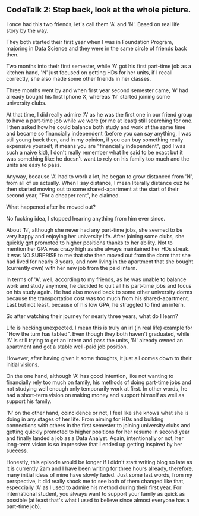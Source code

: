 ## CodeTalk 2: Step back, look at the whole picture.

I once had this two friends, let's call them 'A' and 'N'. Based on real life story by the way.

They both started their first year when I was in Foundation Program, majoring in Data Science and
they were in the same circle of friends back then. 

Two months into their first semester, while 'A' got his first part-time job as a kitchen hand, 'N' 
just focused on getting HDs for her units, if I recall correctly, she also made some other friends 
in her classes. 

Three months went by and when first year second semester came, 'A' had already bought his first Iphone X, 
whereas 'N' started joining some university clubs. 

At that time, I did really admire 'A' as he was the first one in our friend group to have a part-time 
job while we were (or me at least) still searching for one. I then asked how he could balance both 
study and work at the same time and became so financially independent (before you can say anything, I 
was still young back then, and in my opinion, if you can buy something really expensive yourself, 
it means you are "financially independent", god I was such a naive kid), I don't really remember what 
he said to be exact but it was something like: he doesn't want to rely on his family too much and the 
units are easy to pass.

Anyway, because 'A' had to work a lot, he began to grow distanced from 'N', from all of us actually. 
When I say distance, I mean literally distance cuz he then started moving out to some 
shared-apartment at the start of their second year, "For a cheaper rent", he claimed.

What happened after he moved out?

No fucking idea, I stopped hearing anything from him ever since. 

About 'N', although she never had any part-time jobs, she seemed to be very happy and enjoying her university life. After joining some clubs, she
quickly got promoted to higher positions thanks to her ability. Not to mention her GPA was crazy high 
as she always maintained her HDs streak. It was NO SURPRISE to me that she then moved out from the dorm that she had lived for nearly 3 years,
and now living in the apartment that she bought (currently own) with her new job from the paid intern. 

In terms of 'A', well, according to my friends, as he was unable to balance work and study anymore, he 
decided to quit all his part-time jobs and focus on his study again. He had also moved back to some other 
university dorms because the transportation cost was too much from his shared-apartment. Last but not 
least, because of his low GPA, he struggled to find an intern. 

So after watching their journey for nearly three years, what do I learn?

Life is hecking unexpected. I mean this is truly an irl (in real life) example for "How the turn has tabled".
Even though they both haven't graduated, while 'A' is still trying to get an intern and pass the units, 'N' already
owned an apartment and got a stable well-paid job position.

However, after having given it some thoughts, it just all comes down to their initial visions. 

On the one hand, although 'A' has good intention, like not wanting to financially rely too much on family, his methods of doing part-time
jobs and not studying well enough only temporarily work at first. In other words, he had a short-term vision on making money and support himself as well as
support his family.

'N' on the other hand, coincidence or not, I feel like she knows what she is doing in any stages of her life. From aiming for HDs and building 
connections with others in the first semester to joining university clubs and getting quickly promoted to higher positions for her resume in
second year and finally landed a job as a Data Analyst. Again, intentionally or not, her long-term vision is so impressive that I ended up getting 
inspired by her success.

Honestly, this episode would be longer if I didn't start writing blog so late as it is currently 2am and I have been writing for three hours already, therefore, many initial ideas of mine have slowly faded. Just some last words, from my perspective, it did really shock me to see both of them changed 
like that, especcially 'A' as I used to admire his method during their first year. For international student, you always want to support 
your family as quick as possible (at least that's what I used to believe since almost everyone has a part-time job).
